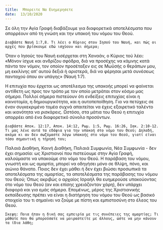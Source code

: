 ```yaml
---
title:  Μπορειτε Να Ευημερησετε
date:  13/10/2020
---
```


Σε όλη την Αγία Γραφή διαβάζουμε για διαφορετικά αποτελέσματα που απορρέουν από τη γνώση και την υπακοή του νόμου του Θεού.

`Διαβάστε Ναυή 1:7,8. Τι λέει ο Κύριος στον Ιησού του Ναυή, και πώς οι αρχές που βρίσκουμε εδώ ισχύουν και σήμερα;`

Όταν ο Ιησούς του Ναυή εισέρχεται στη Χαναάν, ο Κύριος τού λέει: «Μόνον ίσχυε και ανδρίζου σφόδρα, διά να προσέχης να κάμνης κατά πάντα τον νόμον, τον οποίον προσέταξεν εις σε Μωϋσής ο θεράπων μου, μη εκκλίνης απ’ αυτού δεξιά ή αριστερά, διά να φέρησαι μετά συνέσεως πανταχού όπου αν υπάγης» (Ναυή 1:7).

Η επιτυχία που έρχεται ως αποτέλεσμα της υπακοής μπορεί να φαίνεται αντίθετη ως προς τον τρόπο με τον οποίο μετράται στον κόσμο μας σήμερα. Πολλοί σήμερα πιστεύουν ότι ενδείξεις επιτυχίας είναι η καινοτομία, η δημιουργικότητα, και η αυτοπεποίθηση. Για να πετύχεις σε έναν συγκεκριμένο τομέα συχνά απαιτείται να έχεις εξαιρετικό ταλέντο και ικανότητα να ρισκάρεις. Ωστόσο, στα μάτια του Θεού η επιτυχία απορρέει από ένα διαφορετικό σύνολο προσόντων.

`Διαβάστε Αποκ. 12:17, Αποκ. 14:12, Ρωμ. 1:5, Ρωμ. 16:26, Ιακ. 2:10-12. Τι μας λένε αυτά τα εδάφια για την υπακοή στο νόμο του Θεού; Δηλαδή, ακόμα κι αν δεν σωζόμαστε λόγω υπακοής στο νόμο του Θεού, γιατί είναι τόσο σημαντική η τήρησή του;`

Παλαιά Διαθήκη, Καινή Διαθήκη, Παλαιά Συμφωνία, Νέα Συμφωνία - δεν έχει σημασία: ως Χριστιανοί που πιστεύουμε στην Αγία Γραφή, καλούμαστε να υπακούμε στο νόμο του Θεού. Η παράβαση του νόμου, γνωστή και ως αμαρτία, μπορεί να οδηγήσει μόνο σε θλίψη, πόνο, και αιώνιο θάνατο. Ποιος δεν έχει μάθει ή δεν έχει βιώσει προσωπικά τα αποτελέσματα της αμαρτίας, τα αποτελέσματα της παράβασης του νόμου του Θεού; Όπως ακριβώς ο αρχαίος Ισραήλ θα ευημερούσε υπακούοντας στο νόμο του Θεού (αν και επίσης χρειάζονταν χάρη), δεν υπάρχει διαφορά και για εμάς σήμερα. Επομένως, μέρος της Χριστιανικής εκπαίδευσης πρέπει να είναι η διατήρηση του νόμου του Θεού ως βασικό στοιχείο του τι σημαίνει να ζούμε με πίστη και εμπιστοσύνη στο έλεος του Θεού.

`Σκεψη: Ποια ήταν η δική σας εμπειρία με τις συνέπειες της αμαρτίας; Τι μάθατε που θα μπορούσατε να μοιραστείτε με άλλους, ώστε να μην κάνουν τα ίδια λάθη;`